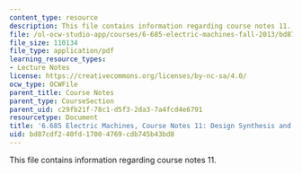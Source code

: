 ```yaml
---
content_type: resource
description: This file contains information regarding course notes 11.
file: /ol-ocw-studio-app/courses/6-685-electric-machines-fall-2013/bd87cdf240fd17004769cdb745b43bd8_MIT6_685F13_chapter11.pdf
file_size: 110134
file_type: application/pdf
learning_resource_types:
- Lecture Notes
license: https://creativecommons.org/licenses/by-nc-sa/4.0/
ocw_type: OCWFile
parent_title: Course Notes
parent_type: CourseSection
parent_uid: c29fb21f-78c1-d5f3-2da3-7a4fcd4e6791
resourcetype: Document
title: '6.685 Electric Machines, Course Notes 11: Design Synthesis and Optimization'
uid: bd87cdf2-40fd-1700-4769-cdb745b43bd8
---
```

This file contains information regarding course notes 11.